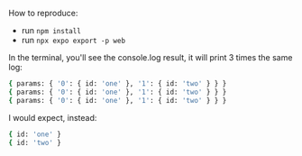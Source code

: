 How to reproduce:

- run `npm install`
- run `npx expo export -p web`

In the terminal, you'll see the console.log result, it will print 3 times the same log:

```bash
{ params: { '0': { id: 'one' }, '1': { id: 'two' } } }
{ params: { '0': { id: 'one' }, '1': { id: 'two' } } }
{ params: { '0': { id: 'one' }, '1': { id: 'two' } } }
```

I would expect, instead:

```bash
{ id: 'one' }
{ id: 'two' }
```

